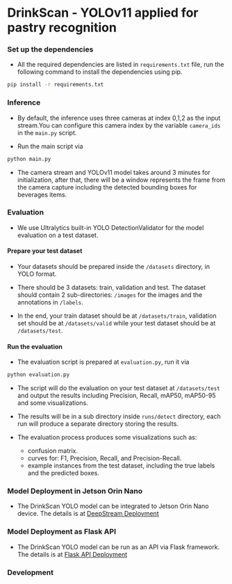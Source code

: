 # DrinkScan - YOLOv11 applied for pastry recognition

### Set up the dependencies

- All the required dependencies are listed in `requirements.txt` file, run the following command to install the dependencies using pip.

```sh
pip install -r requirements.txt
```

### Inference

- By default, the inference uses three cameras at index 0,1,2 as the input stream.You can configure this camera index by the variable `camera_ids` in the `main.py` script.

- Run the main script via

```sh
python main.py
```

- The camera stream and YOLOv11 model takes around 3 minutes for initialization, after that, there will be a window represents the frame from the camera capture including the detected bounding boxes for beverages items.

### Evaluation

- We use Ultralytics built-in YOLO DetectionValidator for the model evaluation on a test dataset.

#### Prepare your test dataset

- Your datasets should be prepared inside the `/datasets` directory, in YOLO format.

- There should be 3 datasets: train, validation and test. The dataset should contain 2 sub-directories: `/images` for the images and the annotations in `/labels`.

- In the end, your train dataset should be at `/datasets/train`, validation set should be at `/datasets/valid` while your test dataset should be at `/datasets/test`.

#### Run the evaluation

- The evaluation script is prepared at `evaluation.py`, run it via

```sh
python evaluation.py
```

- The script will do the evaluation on your test dataset at `/datasets/test` and output the results including Precision, Recall, mAP50, mAP50-95 and some visualizations.

- The results will be in a sub directory inside `runs/detect` directory, each run will produce a separate directory storing the results.

- The evaluation process produces some visualizations such as: 
  - confusion matrix.
  - curves for: F1, Precision, Recall, and Precision-Recall.
  - example instances from the test dataset, including the true labels and the predicted boxes.

### Model Deployment in Jetson Orin Nano

- The DrinkScan YOLO model can be integrated to Jetson Orin Nano device. The details is at [DeepStream Deployment](./DeepStream-YOLOv11/README.md)

### Model Deployment as Flask API

- The DrinkScan YOLO model can be run as an API via Flask framework. The details is at [Flask API Deployment](./flask-app/README.md)

### Development

